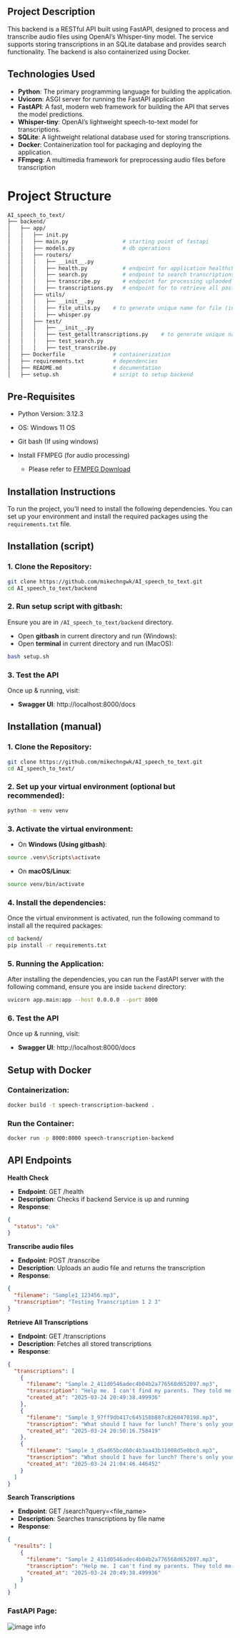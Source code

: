 ## **Project Description**

This backend is a RESTful API built using FastAPI, designed to process and transcribe audio files using OpenAI’s Whisper-tiny model. The service supports storing transcriptions in an SQLite database and provides search functionality. The backend is also containerized using Docker.
## **Technologies Used**

- **Python**: The primary programming language for building the application.
- **Uvicorn**: ASGI server for running the FastAPI application
- **FastAPI**: A fast, modern web framework for building the API that serves the model predictions.
- **Whisper-tiny**: OpenAI’s lightweight speech-to-text model for transcriptions.
- **SQLite**: A lightweight relational database used for storing transcriptions.
- **Docker**: Containerization tool for packaging and deploying the application.
- **FFmpeg**: A multimedia framework for preprocessing audio files before transcription
# Project Structure
```bash
AI_speech_to_text/
├── backend/
│   ├── app/
│   │   ├── init.py
│   │   ├── main.py                 # starting point of fastapi
│   │   ├── models.py               # db operations
│   │   ├── routers/
│   │   │   ├── __init__.py        
│   │   │   ├── health.py           # endpoint for application healthcheck
│   │   │   ├── search.py           # endpoint to search transcriptions based on filename 
│   │   │   ├── transcribe.py       # endpoint for processing uplaoded sample audio files     
│   │   │   ├── transcriptions.py   # endpoint for to retrieve all past transcriptions
│   │   ├── utils/
│   │   │   ├── __init__.py        
│   │   │   ├── file_utils.py    # to generate unique name for file (in case of same filename already exist in db)    
│   │   │   ├── whisper.py
│   │   ├── test/
│   │   │   ├── __init__.py        
│   │   │   ├── test_getalltranscriptions.py    # to generate unique name for file (in case of same filename already exist in db)    
│   │   │   ├── test_search.py  
│   │   │   ├── test_transcribe.py 
│   ├── Dockerfile               # containerization
│   ├── requirements.txt         # dependencies
│   ├── README.md                # documentation
│   ├── setup.sh                 # script to setup backend
```

## **Pre-Requisites**
- Python Version: 3.12.3
- OS: Windows 11 OS
- Git bash (If using windows)

- Install FFMPEG (for audio processing)

   - Please refer to [FFMPEG Download](https://www.ffmpeg.org/download.html)

## **Installation Instructions**

To run the project, you’ll need to install the following dependencies. You can set up your environment and install the required packages using the `requirements.txt` file.

## **Installation (script)**
### 1. Clone the Repository:
```bash
git clone https://github.com/mikechngwk/AI_speech_to_text.git
cd AI_speech_to_text/backend
```
### 2. Run setup script with gitbash:
Ensure you are in `/AI_speech_to_text/backend` directory.
- Open **gitbash** in current directory and run (Windows):
- Open **terminal** in current directory and run (MacOS):

```bash
bash setup.sh
```
### 3. Test the API

Once up & running, visit:
- **Swagger UI**: http://localhost:8000/docs

## **Installation (manual)**
### 1. Clone the Repository:
```bash
git clone https://github.com/mikechngwk/AI_speech_to_text.git
cd AI_speech_to_text/
```
### 2. Set up your virtual environment (optional but recommended):

```bash
python -m venv venv
```

### 3. Activate the virtual environment:

- On **Windows (Using gitbash)**:
```bash
source .venv\Scripts\activate
```

- On **macOS/Linux**:
```bash
source venv/bin/activate
```
### 4. Install the dependencies:
Once the virtual environment is activated, run the following command to install all the required packages:
```bash
cd backend/
pip install -r requirements.txt
```

### 5. Running the Application:
After installing the dependencies, you can run the FastAPI server with the following command, ensure you are inside `backend` directory:
```bash
uvicorn app.main:app --host 0.0.0.0 --port 8000
```

### 6. Test the API

Once up & running, visit:
- **Swagger UI**: http://localhost:8000/docs

## **Setup with Docker**

### Containerization:

```bash
docker build -t speech-transcription-backend .
```
### Run the Container:

```bash
docker run -p 8000:8000 speech-transcription-backend
```


## **API Endpoints**
**Health Check**

- **Endpoint**: GET /health
- **Description**: Checks if backend Service is up and running
- **Response**: 
```json
{
  "status": "ok"
}
```

**Transcribe audio files**

- **Endpoint**: POST /transcribe
- **Description**: Uploads an audio file and returns the transcription
- **Response**: 
```json
{
  "filename": "Sample1_123456.mp3",
  "transcription": "Testing Transcription 1 2 3"
}
```

**Retrieve All Transcriptions**

- **Endpoint**: GET /transcriptions
- **Description**: Fetches all stored transcriptions
- **Response**: 
```json
{
  "transcriptions": [
    {
      "filename": "Sample 2_411d0546adec4b04b2a776568d652097.mp3",
      "transcription": "Help me. I can't find my parents. They told me to wait for them, but I saw this pretty butterfly and followed it. Now I am lost.",
      "created_at": "2025-03-24 20:49:38.499936"
    },
    {
      "filename": "Sample 3_97ff9db417c645158b887c8260470198.mp3",
      "transcription": "What should I have for lunch? There's only young tofu, western, Japanese, economic rice stalls here. I'm sick of the choices here.",
      "created_at": "2025-03-24 20:50:16.758419"
    },
    {
      "filename": "Sample 3_d5ad65bcd60c4b3aa43b31008d5e0bc0.mp3",
      "transcription": "What should I have for lunch? There's only young tofu, western, Japanese, economic rice stalls here. I'm sick of the choices here.",
      "created_at": "2025-03-24 21:04:46.446452"
    }
  ]
}
```
**Search Transcriptions**

- **Endpoint**: GET /search?query=<file_name>
- **Description**: Searches transcriptions by file name
- **Response**: 
```json
{
  "results": [
    {
      "filename": "Sample 2_411d0546adec4b04b2a776568d652097.mp3",
      "transcription": "Help me. I can't find my parents. They told me to wait for them, but I saw this pretty butterfly and followed it. Now I am lost.",
      "created_at": "2025-03-24 20:49:38.499936"
    }
  ]
}
```
### FastAPI Page:
![image info](./images/fastapi.png)

